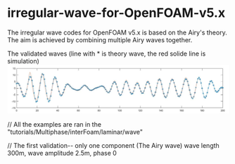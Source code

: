 # irregular-wave-for-OpenFOAM-v5.x
The irregular wave codes for OpenFOAM v5.x is based on the Airy's theory. The aim is achieved by combining multiple Airy waves together.

The validated waves (line with * is theory wave, the red solide line is simulation)
![image](https://github.com/hhkbob/irregular-wave-for-OpenFOAM-v5.x/blob/master/RemeImage/validate.jpg)

// All the examples are ran in the "tutorials/Multiphase/interFoam/laminar/wave"

// The first validation-- only one component (The Airy wave)
wave length 300m, wave amplitude 2.5m, phase 0 

